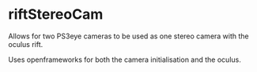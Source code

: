 # riftStereoCam

Allows for two PS3eye cameras to be used as one stereo camera with the oculus rift.

Uses openframeworks for both the camera initialisation and the oculus.
